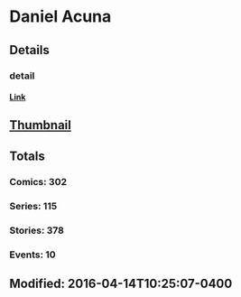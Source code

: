 # Daniel  Acuna 
## Details
### detail
#### [Link](http://marvel.com/comics/creators/1004/daniel_acuna?utm_campaign=apiRef&utm_source=225578a89fc76f3d20fbffda5d17a88d)
## [Thumbnail](http://i.annihil.us/u/prod/marvel/i/mg/6/90/4bc60ee426991.jpg)
## Totals
### Comics: 302
### Series: 115
### Stories: 378
### Events: 10
## Modified: 2016-04-14T10:25:07-0400